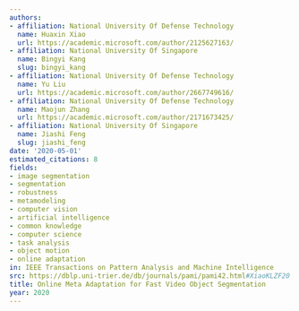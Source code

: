 ```yaml
---
authors:
- affiliation: National University Of Defense Technology
  name: Huaxin Xiao
  url: https://academic.microsoft.com/author/2125627163/
- affiliation: National University Of Singapore
  name: Bingyi Kang
  slug: bingyi_kang
- affiliation: National University Of Defense Technology
  name: Yu Liu
  url: https://academic.microsoft.com/author/2667749616/
- affiliation: National University Of Defense Technology
  name: Maojun Zhang
  url: https://academic.microsoft.com/author/2171673425/
- affiliation: National University Of Singapore
  name: Jiashi Feng
  slug: jiashi_feng
date: '2020-05-01'
estimated_citations: 8
fields:
- image segmentation
- segmentation
- robustness
- metamodeling
- computer vision
- artificial intelligence
- common knowledge
- computer science
- task analysis
- object motion
- online adaptation
in: IEEE Transactions on Pattern Analysis and Machine Intelligence
src: https://dblp.uni-trier.de/db/journals/pami/pami42.html#XiaoKLZF20
title: Online Meta Adaptation for Fast Video Object Segmentation
year: 2020
---
```

